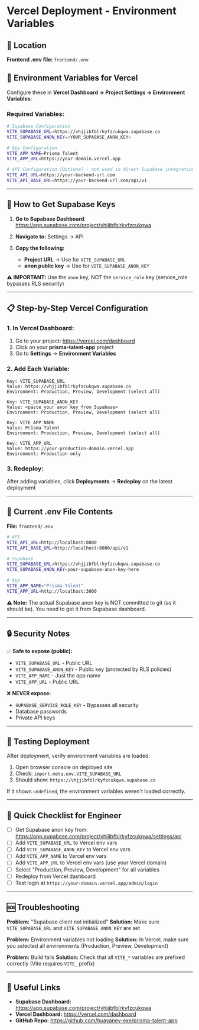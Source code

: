 # Vercel Deployment - Environment Variables

## 📍 Location
**Frontend .env file:** `frontend/.env`

## 🔐 Environment Variables for Vercel

Configure these in **Vercel Dashboard → Project Settings → Environment Variables**:

### Required Variables:

```bash
# Supabase Configuration
VITE_SUPABASE_URL=https://vhjjibfblrkyfzcukqwa.supabase.co
VITE_SUPABASE_ANON_KEY=<YOUR_SUPABASE_ANON_KEY>

# App Configuration
VITE_APP_NAME=Prisma Talent
VITE_APP_URL=https://your-domain.vercel.app

# API Configuration (Optional - not used in direct Supabase integration)
VITE_API_URL=https://your-backend-url.com
VITE_API_BASE_URL=https://your-backend-url.com/api/v1
```

---

## 🔑 How to Get Supabase Keys

1. **Go to Supabase Dashboard**: https://app.supabase.com/project/vhjjibfblrkyfzcukqwa

2. **Navigate to:** Settings → API

3. **Copy the following:**
   - **Project URL** → Use for `VITE_SUPABASE_URL`
   - **anon public key** → Use for `VITE_SUPABASE_ANON_KEY`

**⚠️ IMPORTANT:** Use the `anon` key, NOT the `service_role` key (service_role bypasses RLS security)

---

## 📋 Step-by-Step Vercel Configuration

### 1. In Vercel Dashboard:
1. Go to your project: https://vercel.com/dashboard
2. Click on your **prisma-talent-app** project
3. Go to **Settings** → **Environment Variables**

### 2. Add Each Variable:
```
Key: VITE_SUPABASE_URL
Value: https://vhjjibfblrkyfzcukqwa.supabase.co
Environment: Production, Preview, Development (select all)
```

```
Key: VITE_SUPABASE_ANON_KEY
Value: <paste your anon key from Supabase>
Environment: Production, Preview, Development (select all)
```

```
Key: VITE_APP_NAME
Value: Prisma Talent
Environment: Production, Preview, Development (select all)
```

```
Key: VITE_APP_URL
Value: https://your-production-domain.vercel.app
Environment: Production only
```

### 3. Redeploy:
After adding variables, click **Deployments** → **Redeploy** on the latest deployment

---

## 🚀 Current .env File Contents

**File:** `frontend/.env`

```bash
# API
VITE_API_URL=http://localhost:8000
VITE_API_BASE_URL=http://localhost:8000/api/v1

# Supabase
VITE_SUPABASE_URL=https://vhjjibfblrkyfzcukqwa.supabase.co
VITE_SUPABASE_ANON_KEY=your-supabase-anon-key-here

# App
VITE_APP_NAME="Prisma Talent"
VITE_APP_URL=http://localhost:3000
```

**⚠️ Note:** The actual Supabase anon key is NOT committed to git (as it should be). You need to get it from Supabase dashboard.

---

## 🔒 Security Notes

✅ **Safe to expose (public):**
- `VITE_SUPABASE_URL` - Public URL
- `VITE_SUPABASE_ANON_KEY` - Public key (protected by RLS policies)
- `VITE_APP_NAME` - Just the app name
- `VITE_APP_URL` - Public URL

❌ **NEVER expose:**
- `SUPABASE_SERVICE_ROLE_KEY` - Bypasses all security
- Database passwords
- Private API keys

---

## 🧪 Testing Deployment

After deployment, verify environment variables are loaded:

1. Open browser console on deployed site
2. Check: `import.meta.env.VITE_SUPABASE_URL`
3. Should show: `https://vhjjibfblrkyfzcukqwa.supabase.co`

If it shows `undefined`, the environment variables weren't loaded correctly.

---

## 📝 Quick Checklist for Engineer

- [ ] Get Supabase anon key from: https://app.supabase.com/project/vhjjibfblrkyfzcukqwa/settings/api
- [ ] Add `VITE_SUPABASE_URL` to Vercel env vars
- [ ] Add `VITE_SUPABASE_ANON_KEY` to Vercel env vars
- [ ] Add `VITE_APP_NAME` to Vercel env vars
- [ ] Add `VITE_APP_URL` to Vercel env vars (use your Vercel domain)
- [ ] Select "Production, Preview, Development" for all variables
- [ ] Redeploy from Vercel dashboard
- [ ] Test login at `https://your-domain.vercel.app/admin/login`

---

## 🆘 Troubleshooting

**Problem:** "Supabase client not initialized"
**Solution:** Make sure `VITE_SUPABASE_URL` and `VITE_SUPABASE_ANON_KEY` are set

**Problem:** Environment variables not loading
**Solution:** In Vercel, make sure you selected all environments (Production, Preview, Development)

**Problem:** Build fails
**Solution:** Check that all `VITE_*` variables are prefixed correctly (Vite requires `VITE_` prefix)

---

## 🔗 Useful Links

- **Supabase Dashboard:** https://app.supabase.com/project/vhjjibfblrkyfzcukqwa
- **Vercel Dashboard:** https://vercel.com/dashboard
- **GitHub Repo:** https://github.com/huayaney-exe/prisma-talent-app
